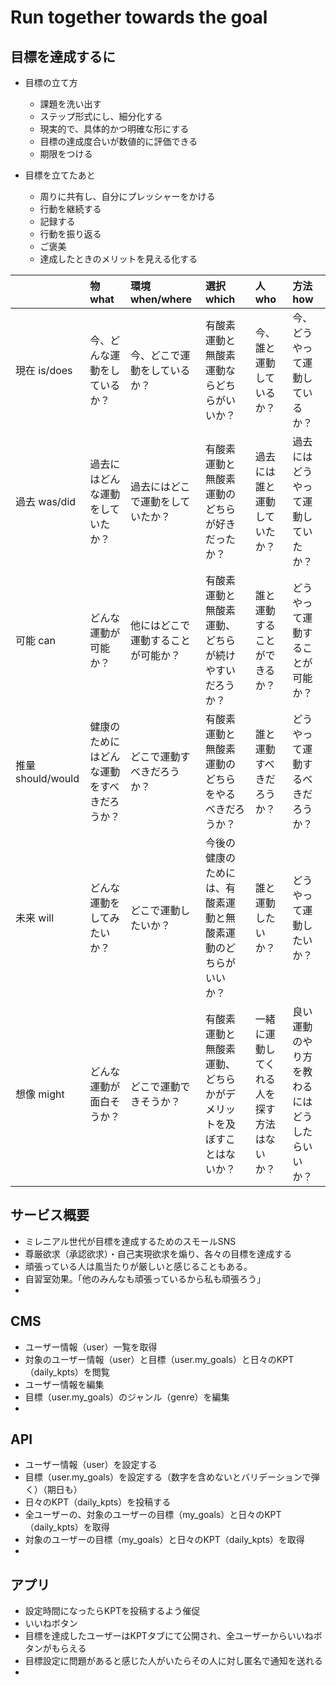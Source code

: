# Run together towards the goal

## 目標を達成するに
- 目標の立て方
  - 課題を洗い出す
  - ステップ形式にし、細分化する
  - 現実的で、具体的かつ明確な形にする
  - 目標の達成度合いが数値的に評価できる
  - 期限をつける

- 目標を立てたあと
  - 周りに共有し、自分にプレッシャーをかける
  - 行動を継続する
  - 記録する
  - 行動を振り返る
  - ご褒美
  - 達成したときのメリットを見える化する


| |物 what|環境 when/where|選択 which|人 who|方法 how|
|:----|:----|:----|:----|:----|:----|
|現在 is/does|今、どんな運動をしているか？|今、どこで運動をしているか？|有酸素運動と無酸素運動ならどちらがいいか？|今、誰と運動しているか？|今、どうやって運動しているか？|
|過去 was/did|過去にはどんな運動をしていたか？|過去にはどこで運動をしていたか？|有酸素運動と無酸素運動のどちらが好きだったか？|過去には誰と運動していたか？|過去にはどうやって運動していたか？|
|可能 can|どんな運動が可能か？|他にはどこで運動することが可能か？|有酸素運動と無酸素運動、どちらが続けやすいだろうか？|誰と運動することができるか？|どうやって運動することが可能か？|
|推量 should/would|健康のためにはどんな運動をすべきだろうか？|どこで運動すべきだろうか？|有酸素運動と無酸素運動のどちらをやるべきだろうか？|誰と運動すべきだろうか？|どうやって運動するべきだろうか？|
|未来 will|どんな運動をしてみたいか？|どこで運動したいか？|今後の健康のためには、有酸素運動と無酸素運動のどちらがいいか？|誰と運動したいか？|どうやって運動したいか？|
|想像 might|どんな運動が面白そうか？|どこで運動できそうか？|有酸素運動と無酸素運動、どちらかがデメリットを及ぼすことはないか？|一緒に運動してくれる人を探す方法はないか？|良い運動のやり方を教わるにはどうしたらいいか？|



## サービス概要
- ミレニアル世代が目標を達成するためのスモールSNS
- 尊厳欲求（承認欲求）・自己実現欲求を煽り、各々の目標を達成する
- 頑張っている人は風当たりが厳しいと感じることもある。
- 自習室効果。「他のみんなも頑張っているから私も頑張ろう」
- 


## CMS
- ユーザー情報（user）一覧を取得
- 対象のユーザー情報（user）と目標（user.my_goals）と日々のKPT（daily_kpts）を閲覧
- ユーザー情報を編集
- 目標（user.my_goals）のジャンル（genre）を編集
- 

## API
- ユーザー情報（user）を設定する
- 目標（user.my_goals）を設定する（数字を含めないとバリデーションで弾く）（期日も）
- 日々のKPT（daily_kpts）を投稿する
- 全ユーザーの、対象のユーザーの目標（my_goals）と日々のKPT（daily_kpts）を取得
- 対象のユーザーの目標（my_goals）と日々のKPT（daily_kpts）を取得
- 

## アプリ
- 設定時間になったらKPTを投稿するよう催促
- いいねボタン
- 目標を達成したユーザーはKPTタブにて公開され、全ユーザーからいいねボタンがもらえる
- 目標設定に問題があると感じた人がいたらその人に対し匿名で通知を送れる
- 
